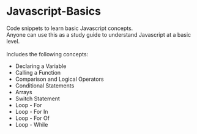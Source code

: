 # Javascript-Basics
Code snippets to learn basic Javascript concepts. <br>
Anyone can use this as a study guide to understand Javascript at a basic level. <br> <br>
Includes the following concepts:
<ul>
  <li>Declaring a Variable</li>
  <li>Calling a Function</li>
  <li>Comparison and Logical Operators</li>
  <li>Conditional Statements</li>
  <li>Arrays</li>
  <li>Switch Statement</li>
  <li>Loop - For</li>
  <li>Loop - For In</li>
  <li>Loop - For Of</li>
  <li>Loop - While</li>
</ul>
